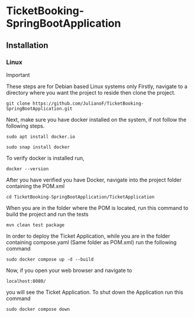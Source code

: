 # TicketBooking-SpringBootApplication
## Installation
### Linux
> [!IMPORTANT]
> These steps are for Debian based Linux systems only
Firstly, navigate to a directory where you want the project to reside then clone the project.
```
git clone https://github.com/JulianoF/TicketBooking-SpringBootApplication.git
```
Next, make sure you have docker installed on the system, if not follow the following steps.
```
sudo apt install docker.io
```
```
sudo snap install docker
```
To verify docker is installed run,
```
docker --version
```
After you have verified you have Docker, navigate into the project folder containing the POM.xml
```
cd TicketBooking-SpringBootApplication/TicketApplication
```
When you are in the folder where the POM is located, run this command to build the project and run the tests
```
mvn clean test package
```
In order to deploy the Ticket Application, while you are in the folder containing compose.yaml (Same folder as POM.xml) run the following command
```
sudo docker compose up -d --build
```
Now, if you open your web browser and navigate to
```
localhost:8080/
```
you will see the Ticket Application.
To shut down the Application run this command
```
sudo docker compose down
```
